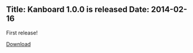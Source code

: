 Title: Kanboard 1.0.0 is released
Date: 2014-02-16
---

First release!

[Download](https://github.com/kanboard/kanboard/releases/download/v1.0.0/kanboard-1.0.0.zip)
